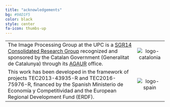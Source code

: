 ```yaml
---
title: "acknowledgements"
bg: #9AD1F5
color: black
style: center
fa-icon: thumbs-up
---
```



|   |   |
|:--|:-:|
|  The Image Processing Group at the UPC is a [SGR14 Consolidated Research Group](https://imatge.upc.edu/web/projects/sgr14-image-and-video-processing-group) recognized and sponsored by the Catalan Government (Generalitat de Catalunya) through its [AGAUR](http://agaur.gencat.cat/en/inici/index.html) office. |  ![logo-catalonia] |
|  This work has been developed in the framework of projects TEC2013-43935-R and TEC2016-75976-R, financed by the Spanish Ministerio de Economía y Competitividad and the European Regional Development Fund (ERDF).  | ![logo-spain] | 

[logo-nvidia]: https://raw.githubusercontent.com/imatge-upc/retrieval-2016-deepvision/master/logos/nvidia.jpg "Logo of NVidia"
[logo-catalonia]: https://raw.githubusercontent.com/imatge-upc/retrieval-2016-deepvision/master/logos/generalitat.jpg "Logo of Catalan government"
[logo-spain]: https://raw.githubusercontent.com/imatge-upc/retrieval-2016-deepvision/master/logos/MEyC.png "Logo of Spanish government"
